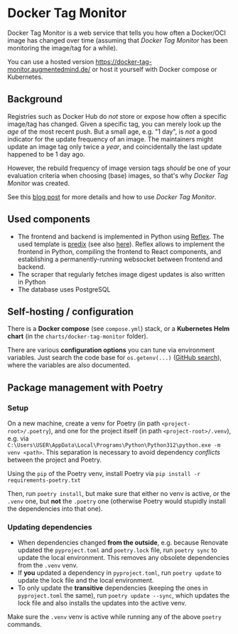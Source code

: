 # Docker Tag Monitor

Docker Tag Monitor is a web service that tells you how often a Docker/OCI image has changed over time (assuming that _Docker Tag Monitor_ has been monitoring the image/tag for a while).

You can use a hosted version https://docker-tag-monitor.augmentedmind.de/ or host it yourself with Docker compose or Kubernetes.

## Background

Registries such as Docker Hub do _not_ store or expose how often a specific image/tag has changed. Given a specific tag, you can merely look up the _age_ of the most recent push. But a small age, e.g. "1 day", is _not_ a good indicator for the update frequency of an image. The maintainers might update an image tag only twice a _year_, and coincidentally the last update happened to be 1 day ago.

However, the rebuild frequency of image version tags _should_ be one of your evaluation criteria when choosing (base) images, so that's why _Docker Tag Monitor_ was created.

See this [blog post](https://www.augmentedmind.de/2024/11/24/docker-image-version-tag-updates/) for more details and how to use _Docker Tag Monitor_.

## Used components

- The frontend and backend is implemented in Python using [Reflex](https://reflex.dev/). The used template is [predix](https://github.com/jeremiahdanielregalario/predix) (see also [here](https://predix.reflex.run/)). Reflex allows to implement the frontend in Python, compiling the frontend to React components, and establishing a permanently-running websocket between frontend and backend.
- The scraper that regularly fetches image digest updates is also written in Python
- The database uses PostgreSQL

## Self-hosting / configuration

There is a **Docker compose** (see `compose.yml`) stack, or a **Kubernetes Helm chart** (in the `charts/docker-tag-monitor` folder).

There are various **configuration options** you can tune via environment variables. Just search the code base for `os.getenv(...)` ([GitHub search](https://github.com/search?q=repo%3AMShekow%2Fdocker-tag-monitor%20os.getenv%28&type=code)), where the variables are also documented. 

## Package management with Poetry

### Setup

On a new machine, create a venv for Poetry (in path `<project-root>/.poetry`), and one for the project itself (in path `<project-root>/.venv`), e.g. via `C:\Users\USER\AppData\Local\Programs\Python\Python312\python.exe -m venv <path>`.
This separation is necessary to avoid dependency _conflicts_ between the project and Poetry.

Using the `pip` of the Poetry venv, install Poetry via `pip install -r requirements-poetry.txt`

Then, run `poetry install`, but make sure that either no venv is active, or the `.venv` one, but **not** the `.poetry` one (otherwise Poetry would stupidly install the dependencies into that one).

### Updating dependencies

- When dependencies changed **from the outside**, e.g. because Renovate updated the `pyproject.toml` and `poetry.lock` file, run `poetry sync` to update the local environment. This removes any obsolete dependencies from the `.venv` venv.
- If **you** updated a dependency in `pyproject.toml`, run `poetry update` to update the lock file and the local environment.
- To only update the **transitive** dependencies (keeping the ones in `pyproject.toml` the same), run `poetry update --sync`, which updates the lock file and also installs the updates into the active venv.

Make sure the `.venv` venv is active while running any of the above `poetry` commands.
